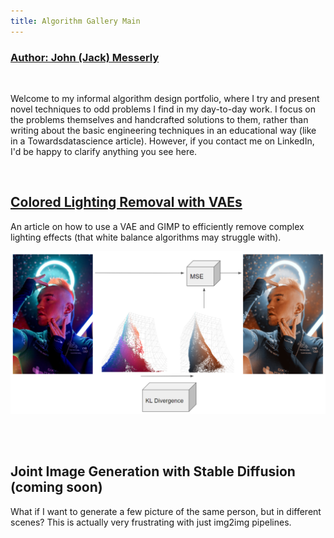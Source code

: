 ```yaml
---
title: Algorithm Gallery Main
---
```


### [Author: John (Jack) Messerly](https://www.linkedin.com/in/jack-messerly-567b9b96/)


<br>  

Welcome to my informal algorithm design portfolio, where I try and present novel techniques to odd problems I find in my day-to-day work. I focus on the problems themselves and handcrafted solutions to them, rather than writing about the basic engineering techniques in an educational way (like in a Towardsdatascience article). However, if you contact me on LinkedIn, I'd be happy to clarify anything you see here.

<br>

## [Colored Lighting Removal with VAEs](https://messy-bytes.github.io/Advanced-ML-Color-Fixes/)

An article on how to use a VAE and GIMP to efficiently remove complex lighting effects (that white balance algorithms may struggle with).

![cie_scatter](diagrams/model2.png)

<br>
<br>

## Joint Image Generation with Stable Diffusion (coming soon)

What if I want to generate a few picture of the same person, but in different scenes? This is actually very frustrating with just img2img pipelines.

<br>
<br>
